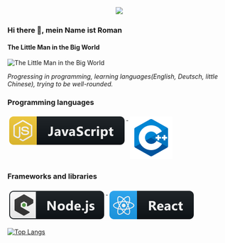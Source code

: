 <p align="center">
<img src="https://readme-typing-svg.demolab.com?font=Fira+Code&size=19&pause=1000&center=true&multiline=true&width=435&height=70&lines=Learn+something+new+to+get+better;Dont+stop+on+what+you+can+do">
<p>

### Hi there 👋,  mein Name ist Roman
#### The Little Man in the Big World
![The Little Man in the Big World](https://imgs.search.brave.com/rlFXiKiEbnxEht7qM_BusHLO08Rj-N-ALaJu7Yt5blw/rs:fit:1200:1080:1/g:ce/aHR0cHM6Ly93YWxs/cGFwZXJmb3J1LmNv/bS93cC1jb250ZW50/L3VwbG9hZHMvMjAy/MS8wNS9XYWxscGFw/ZXItU2hvb3Rpbmct/U3Rhci1EaWdpdGFs/LUFydC1TaG9vdGlu/Zy1TdGFyLVBhaW50/aW40MS5qcGc)

*Progressing in programming, learning languages(English, Deutsch, little Chinese), trying to be well-rounded.*

### Programming languages
<a href="#">
    <img src="svg/dev/languages/js.svg" alt="js" style="vertical-align:top; margin:6px 4px">
  </a>
  <a href="#">
    <img src="svg/dev/languages/C++.svg" alt="C++" style="vertical-align:top; margin:6px 4px">
  </a> 


### Frameworks and libraries
<a href="#">
    <img src="svg/dev/frameworks/nodejs_larger.svg" alt="nodejs_larger" style="vertical-align:top; margin:6px 4px">
  </a>  
<a href="#">
    <img src="svg/dev/frameworks/react.svg" alt="react" style="vertical-align:top; margin:6px 4px">
  </a> 

[![Top Langs](https://github-readme-stats.vercel.app/api/top-langs/?username=HeenLight)](https://github.com/anuraghazra/github-readme-stats)

  
